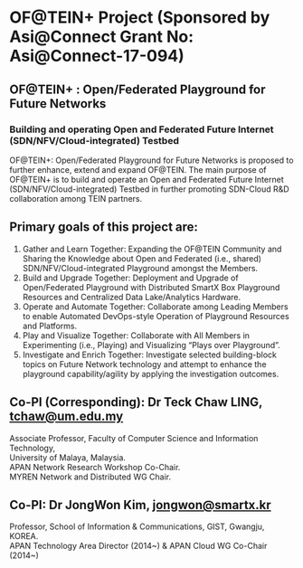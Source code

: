 # OF@TEIN+ Project (Sponsored by Asi@Connect Grant No: Asi@Connect-17-094) 

##  OF@TEIN+ : Open/Federated Playground for Future Networks
### Building and operating Open and Federated Future Internet (SDN/NFV/Cloud-integrated) Testbed

OF@TEIN+: Open/Federated Playground for Future Networks is proposed to further enhance, extend and expand OF@TEIN. The
main purpose of OF@TEIN+ is to build and operate an Open and Federated Future Internet (SDN/NFV/Cloud-integrated) Testbed in further promoting SDN-Cloud R&D collaboration among TEIN partners. 

## Primary goals of this project are:

1. Gather and Learn Together: Expanding the OF@TEIN Community and Sharing the Knowledge about
Open and Federated (i.e., shared) SDN/NFV/Cloud-integrated Playground amongst the Members.
2. Build and Upgrade Together: Deployment and Upgrade of Open/Federated Playground with
Distributed SmartX Box Playground Resources and Centralized Data Lake/Analytics Hardware.
3. Operate and Automate Together: Collaborate among Leading Members to enable Automated
DevOps-style Operation of Playground Resources and Platforms.
4. Play and Visualize Together: Collaborate with All Members in Experimenting (i.e., Playing) and
Visualizing “Plays over Playground”.
5. Investigate and Enrich Together: Investigate selected building-block topics on Future Network
technology and attempt to enhance the playground capability/agility by applying the investigation
outcomes.

## Co-PI (Corresponding): Dr Teck Chaw LING, tchaw@um.edu.my
Associate Professor, Faculty of Computer Science and Information Technology,<br>
University of Malaya, Malaysia.<br>
APAN Network Research Workshop Co-Chair.<br>
MYREN Network and Distributed WG Chair. <br>

## Co-PI: Dr JongWon Kim, jongwon@smartx.kr
Professor, School of Information & Communications, GIST, Gwangju, KOREA.<br>
APAN Technology Area Director (2014~) & APAN Cloud WG Co-Chair (2014~)<br>

